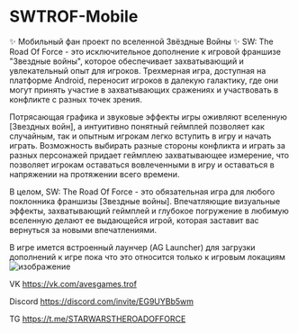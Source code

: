 # SWTROF-Mobile
 ✨ Мобильный фан проект по вселенной Звёздные Войны ✨ 
SW: The Road Of Force - это исключительное дополнение к игровой франшизе "Звездные войны", которое обеспечивает захватывающий и увлекательный опыт для игроков. Трехмерная игра, доступная на платформе Android, переносит игроков в далекую галактику, где они могут принять участие в захватывающих сражениях и участвовать в конфликте с разных точек зрения.

Потрясающая графика и звуковые эффекты игры оживляют вселенную [Звездных войн], а интуитивно понятный геймплей позволяет как случайным, так и опытным игрокам легко вступить в игру и начать играть. Возможность выбирать разные стороны конфликта и играть за разных персонажей придает геймплею захватывающее измерение, что позволяет игрокам оставаться вовлеченными в игру и оставаться в напряжении на протяжении всего времени.

В целом, SW: The Road Of Force - это обязательная игра для любого поклонника франшизы [Звездные войны]. Впечатляющие визуальные эффекты, захватывающий геймплей и глубокое погружение в любимую вселенную делают ее выдающейся игрой, которая заставит вас вернуться за новыми впечатлениями.

В игре имется встроенный лаунчер (AG Launcher) для загрузки дополнений к игре пока что это относится только к игровым локациям
![изображение](https://github.com/Alex2013nck3/SWTROF-Mobile/assets/60184724/d013ec84-15b6-47b3-998e-d330ec9d68a5)

VK
https://vk.com/avesgames.trof

Discord
https://discord.com/invite/EG9UYBb5wm

TG
https://t.me/STARWARSTHEROADOFFORCE
